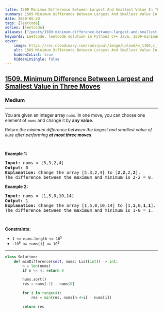 ```yaml
---
title: 1509 Minimum Difference Between Largest And Smallest Value In Three Moves
summary: 1509 Minimum Difference Between Largest And Smallest Value In Three Moves LeetCode Solution Explained
date: 2020-06-20
tags: [leetcode]
series: [leetcode]
aliases: ["/posts/1509-minimum-difference-between-largest-and-smallest-value-in-three-moves", "/blog/posts/1509-minimum-difference-between-largest-and-smallest-value-in-three-moves", "/1509-minimum-difference-between-largest-and-smallest-value-in-three-moves"]
keywords: LeetCode, leetcode solution in Python3 C++ Java, 1509-minimum-difference-between-largest-and-smallest-value-in-three-moves solution
cover:
    image: https://res.cloudinary.com/samirpaul/image/upload/w_1100,c_fit,co_rgb:FFFFFF,l_text:Arial_70_bold:1509 Minimum Difference Between Largest And Smallest Value In Three Moves/problem-solving.webp
    alt: 1509 Minimum Difference Between Largest And Smallest Value In Three Moves
    hiddenInList: true
    hiddenInSingle: false
---
```



<h2><a href="https://leetcode.com/problems/minimum-difference-between-largest-and-smallest-value-in-three-moves/">1509. Minimum Difference Between Largest and Smallest Value in Three Moves</a></h2><h3>Medium</h3><hr><div><p>You are given an integer array <code>nums</code>. In one move, you can choose one element of <code>nums</code> and change it by <strong>any value</strong>.</p>

<p>Return <em>the minimum difference between the largest and smallest value of <code>nums</code> after performing <strong>at most three moves</strong></em>.</p>

<p>&nbsp;</p>
<p><strong>Example 1:</strong></p>

<pre><strong>Input:</strong> nums = [5,3,2,4]
<strong>Output:</strong> 0
<strong>Explanation:</strong> Change the array [5,3,2,4] to [<strong>2</strong>,<strong>2</strong>,2,<strong>2</strong>].
The difference between the maximum and minimum is 2-2 = 0.
</pre>

<p><strong>Example 2:</strong></p>

<pre><strong>Input:</strong> nums = [1,5,0,10,14]
<strong>Output:</strong> 1
<strong>Explanation:</strong> Change the array [1,5,0,10,14] to [1,<strong>1</strong>,0,<strong>1</strong>,<strong>1</strong>]. 
The difference between the maximum and minimum is 1-0 = 1.
</pre>

<p>&nbsp;</p>
<p><strong>Constraints:</strong></p>

<ul>
	<li><code>1 &lt;= nums.length &lt;= 10<sup>5</sup></code></li>
	<li><code>-10<sup>9</sup> &lt;= nums[i] &lt;= 10<sup>9</sup></code></li>
</ul>
</div>

---




```python
class Solution:
    def minDifference(self, nums: List[int]) -> int:
        n = len(nums)
        if n <= 4: return 0
        
        nums.sort()
        res = nums[-1] - nums[0]
        
        for i in range(4):
            res = min(res, nums[n-4+i] - nums[i])
        
        return res
```
